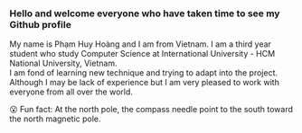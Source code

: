 ### Hello and welcome everyone who have taken time to see my Github profile  

My name is Phạm Huy Hoàng and I am from Vietnam.
I am a third year student who study Computer Science at International University - HCM National University, Vietnam.  
I am fond of learning new technique and trying to adapt into the project.  
Although I may be lack of experience but I am very pleased to work with everyone from all over the world.

😮 Fun fact: At the north pole, the compass needle point to the south toward the north magnetic pole.

<!--
**hoangpham12345/hoangpham12345** is a ✨ _special_ ✨ repository because its `README.md` (this file) appears on your GitHub profile.

Here are some ideas to get you started:

- 🔭 I’m currently working on ...
- 🌱 I’m currently learning ...
- 👯 I’m looking to collaborate on ...
- 🤔 I’m looking for help with ...
- 💬 Ask me about ...
- 📫 How to reach me: ...
- 😄 Pronouns: ...
- ⚡ Fun fact: ...
-->

